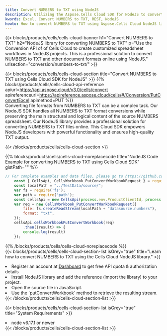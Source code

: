 ```yaml
---
title: Convert NUMBERS to TXT using NodeJS 
description: Utilizing the Aspose.Cells Cloud SDK for NodeJS to convert a NUMBERS format file to a TXT format file. 
kwords: Excel, Convert NUMBERS to TXT, REST, NodeJS
howto: How to convert NUMBERS to TXT using Aspose.Cells Cloud NodeJS library.
---
```



{{< blocks/products/cells/cells-cloud-banner h1="Convert NUMBERS to TXT" h2="NodeJS library for converting NUMBERS to TXT" p="Use the Conversion API of of Cells Cloud to create customized spreadsheet workflows in NodeJS projects. This is a professional solution to convert NUMBERS to TXT and other document formats online using NodeJS." urlsection="conversion/numbers-to-txt/" >}}

{{< blocks/products/cells/cells-cloud-section  title="Convert NUMBERS to TXT using Cells Cloud SDK for NodeJS" >}}
{{% blocks/products/cells/cells-cloud-api-reference  apiurl=https://api.aspose.cloud/v3.0/cells/convert  apireferenceurl=https://apireference.aspose.cloud/cells/#/Conversion/PutConvertExcel  apimethod=PUT %}}
<br/>
Converting file formats from NUMBERS to TXT can be a complex task. Our NodeJS SDK handles all NUMBERS to TXT format conversions while preserving the main structural and logical content of the source NUMBERS spreadsheet. Our NodeJS library provides a professional solution for converting NUMBERS to TXT files online. This Cloud SDK empowers NodeJS developers with powerful functionality and ensures high-quality TXT output.

{{< /blocks/products/cells/cells-cloud-section >}}

{{% blocks/products/cells/cells-cloud-noreplacecode title="NodeJS Code Example for converting NUMBERS to TXT using Cells Cloud SDK" gistPath="" %}}
 
```js
// For complete examples and data files, please go to https://github.com/aspose-cells-cloud/aspose-cells-cloud-node/
    const { CellsApi, CellsWorkbook_PutConvertWorkbookRequest } = require("asposecellscloud");
    const localPath = "../TestData/source/";
    var fs = require('fs');
    var path = require('path');
    const cellsApi = new CellsApi(process.env.ProductClientId, process.env.ProductClientSecret);
    var req = new CellsWorkbook_PutConvertWorkbookRequest({
        file: fs.createReadStream(localPath + "datasource.numbers"),
        format: "txt",
    });
    cellsApi.cellsWorkbookPutConvertWorkbook(req)
        .then((result) => {
        console.log(result)
    });
```
 
{{% /blocks/products/cells/cells-cloud-noreplacecode  %}}
<br/>
{{< blocks/products/cells/cells-cloud-section-list isGrey="true"  title="Learn how to convert NUMBERS to TXT using the Cells Cloud NodeJS library." >}}
<li>Register an account at <a href="https://dashboard.aspose.cloud/">Dashboard</a> to get free API quota & authorization details</li>
<li>Install NodeJS library and add the reference (import the library) to your project.</li>
<li>Open the source file in JavaScript.</li>
<li>Use the `putConvertWorkbook` method to retrieve the resulting stream.</li>
{{< /blocks/products/cells/cells-cloud-section-list >}}

{{< blocks/products/cells/cells-cloud-section-list isGrey="true"  title="System Requirements" >}}
<li>node v6.17.1 or newer</li>
{{< /blocks/products/cells/cells-cloud-section-list >}}
